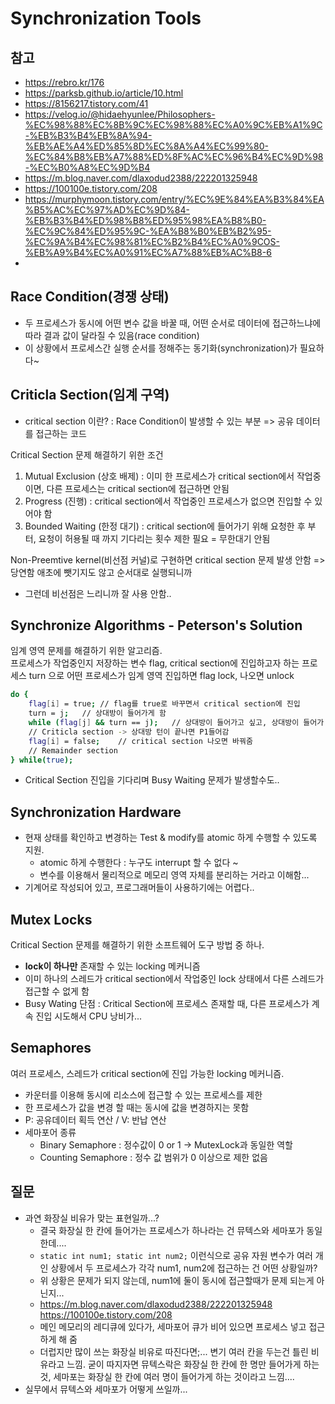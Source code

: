 # Synchronization Tools
## 참고
* https://rebro.kr/176
* https://parksb.github.io/article/10.html
* https://8156217.tistory.com/41
* https://velog.io/@hidaehyunlee/Philosophers-%EC%98%88%EC%8B%9C%EC%98%88%EC%A0%9C%EB%A1%9C-%EB%B3%B4%EB%8A%94-%EB%AE%A4%ED%85%8D%EC%8A%A4%EC%99%80-%EC%84%B8%EB%A7%88%ED%8F%AC%EC%96%B4%EC%9D%98-%EC%B0%A8%EC%9D%B4
* https://m.blog.naver.com/dlaxodud2388/222201325948
* https://100100e.tistory.com/208
* https://murphymoon.tistory.com/entry/%EC%9E%84%EA%B3%84%EA%B5%AC%EC%97%AD%EC%9D%84-%EB%B3%B4%ED%98%B8%ED%95%98%EA%B8%B0-%EC%9C%84%ED%95%9C-%EA%B8%B0%EB%B2%95-%EC%9A%B4%EC%98%81%EC%B2%B4%EC%A0%9COS-%EB%A9%B4%EC%A0%91%EC%A7%88%EB%AC%B8-6
* 

## Race Condition(경쟁 상태)
* 두 프로세스가 동시에 어떤 변수 값을 바꿀 때, 어떤 순서로 데이터에 접근하느냐에 따라 결과 값이 달라질 수 있음(race condition)
* 이 상황에서 프로세스간 실행 순서를 정해주는 동기화(synchronization)가 필요하다~

## Criticla Section(임계 구역)
* critical section 이란? : Race Condition이 발생할 수 있는 부분 => 공유 데이터를 접근하는 코드

Critical Section 문제 해결하기 위한 조건
1. Mutual Exclusion (상호 배제) : 이미 한 프로세스가 critical section에서 작업중이면, 다른 프로세스는 critical section에 접근하면 안됨
2. Progress (진행) : critical section에서 작업중인 프로세스가 없으면 진입할 수 있어야 함
3. Bounded Waiting (한정 대기) : critical section에 들어가기 위해 요청한 후 부터, 요청이 허용될 때 까지 기다리는 횟수 제한 필요 = 무한대기 안됨

Non-Preemtive kernel(비선점 커널)로 구현하면 critical section 문제 발생 안함 => 당연함 애초에 뺏기지도 않고 순서대로 실행되니까
* 그런데 비선점은 느리니까 잘 사용 안함..

## Synchronize Algorithms - Peterson's Solution
임계 영역 문제를 해결하기 위한 알고리즘.        
프로세스가 작업중인지 저장하는 변수 flag, critical section에 진입하고자 하는 프로세스 turn 으로 어떤 프로세스가 임계 영역 진입하면 flag lock, 나오면 unlock
```bash
do {
    flag[i] = true; // flag를 true로 바꾸면서 critical section에 진입
    turn = j;   // 상대방이 들어가게 함
    while (flag[j] && turn == j);   // 상대방이 들어가고 싶고, 상대방이 들어가 있으면(turn==j) rlekfla
    // Criticla section -> 상대방 턴이 끝나면 P1들어감
    flag[i] = false;    // critical section 나오면 바꿔줌
    // Remainder section
} while(true);
```
* Critical Section 진입을 기다리며 Busy Waiting 문제가 발생할수도..

## Synchronization Hardware
* 현재 상태를 확인하고 변경하는 Test & modify를 atomic 하게 수행할 수 있도록 지원.
  * atomic 하게 수행한다 : 누구도 interrupt 할 수 없다 ~
  * 변수를 이용해서 물리적으로 메모리 영역 자체를 분리하는 거라고 이해함...
* 기계어로 작성되어 있고, 프로그래머들이 사용하기에는 어렵다..

## Mutex Locks
Critical Section 문제를 해결하기 위한 소프트웨어 도구 방법 중 하나.

* **lock이 하나만** 존재할 수 있는 locking 메커니즘
* 이미 하나의 스레드가 critical section에서 작업중인 lock 상태에서 다른 스레드가 접근할 수 없게 함
* Busy Wating 단점 : Critical Section에 프로세스 존재할 때, 다른 프로세스가 계속 진입 시도해서 CPU 낭비가...

## Semaphores
여러 프로세스, 스레드가 critical section에 진입 가능한 locking 메커니즘.
* 카운터를 이용해 동시에 리소스에 접근할 수 있는 프로세스를 제한
* 한 프로세스가 값을 변경 할 때는 동시에 값을 변경하지는 못함
* P: 공유데이터 획득 연산 / V: 반납 연산
* 세마포어 종류
  * Binary Semaphore : 정수값이 0 or 1 -> MutexLock과 동일한 역할
  * Counting Semaphore : 정수 값 범위가 0 이상으로 제한 없음

## 질문
* 과연 화장실 비유가 맞는 표현일까...?
  * 결국 화장실 한 칸에 들어가는 프로세스가 하나라는 건 뮤텍스와 세마포가 동일한데....
  * `static int num1; static int num2;` 이런식으로 공유 자원 변수가 여러 개인 상황에서 두 프로세스가 각각 num1, num2에 접근하는 건 어떤 상황일까?
  * 위 상황은 문제가 되지 않는데, num1에 둘이 동시에 접근할때가 문제 되는게 아닌지...
  * https://m.blog.naver.com/dlaxodud2388/222201325948 https://100100e.tistory.com/208
  * 메인 메모리의 레디큐에 있다가, 세마포어 큐가 비어 있으면 프로세스 넣고 접근하게 해 줌
  * 더럽지만 많이 쓰는 화장실 비유로 따진다면;... 변기 여러 칸을 두는건 틀린 비유라고 느낌. 굳이 따지자면 뮤텍스락은 화장실 한 칸에 한 명만 들어가게 하는것, 세마포는 화장실 한 칸에 여러 명이 들어가게 하는 것이라고 느낌....
* 실무에서 뮤텍스와 세마포가 어떻게 쓰일까...